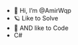 - 👋 Hi, I’m @AmirWqp
- 🪐 Like to Solve
- 🌙 AND like to Code
- C#

<!---
AmirWqp/AmirWqp is a ✨ special ✨ repository because its `README.md` (this file) appears on your GitHub profile.
You can click the Preview link to take a look at your changes.
--->
